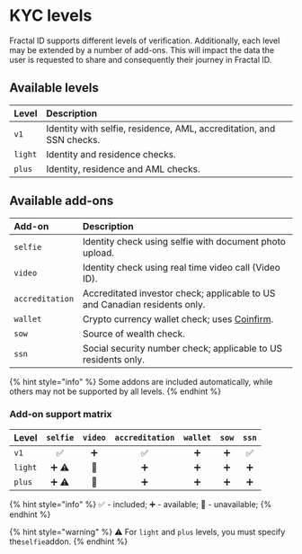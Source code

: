 # KYC levels

Fractal ID supports different levels of verification. Additionally, each level may be extended by a number of add-ons. This will impact the data the user is requested to share and consequently their journey in Fractal ID.

## Available levels

| Level | Description |
| :--- | :--- |
| `v1` | Identity with selfie, residence, AML, accreditation, and SSN checks. |
| `light` | Identity and residence checks. |
| `plus` | Identity, residence and AML checks. |

## Available add-ons

| Add-on | Description |
| :--- | :--- |
| `selfie` | Identity check using selfie with document photo upload. |
| `video` | Identity check using real time video call \(Video ID\). |
| `accreditation` | Accreditated investor check; applicable to US and Canadian residents only. |
| `wallet` | Crypto currency wallet check; uses [Coinfirm](https://www.coinfirm.com/). |
| `sow` | Source of wealth check. |
| `ssn` | Social security number check; applicable to US residents only. |

{% hint style="info" %}
Some addons are included automatically, while others may not be supported by all levels.
{% endhint %}

### Add-on support matrix

| Level | `selfie` | `video` | `accreditation` | `wallet` | `sow` | `ssn` |
| :--- | :---: | :---: | :---: | :---: | :---: | :---: |
| `v1` | ✅ | ➕ | ✅ | ➕ | ➕ | ✅ |
| `light` | ➕ ⚠  | 🚫 | ➕ | ➕ | ➕ | ➕ |
| `plus` | ➕ ⚠  | 🚫 | ➕ | ➕ | ➕ | ➕ |

{% hint style="info" %}
✅ - included; ➕ - available; 🚫 - unavailable;
{% endhint %}

{% hint style="warning" %}
⚠ For `light` and `plus` levels, you must specify the`selfie`addon.
{% endhint %}

